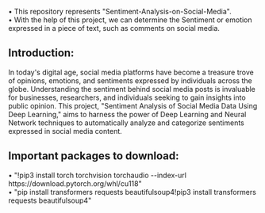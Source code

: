 •	This repository represents "Sentiment-Analysis-on-Social-Media".  
•	With the help of this project, we can determine the Sentiment or emotion expressed in a piece of text, such as comments on social media.  
  
<h2>Introduction:</h2>    

In today's digital age, social media platforms have become a treasure trove of opinions, emotions, and sentiments expressed by individuals across the globe. Understanding the sentiment behind social media posts is invaluable for businesses, researchers, and individuals seeking to gain insights into public opinion. This project, "Sentiment Analysis of Social Media Data Using Deep Learning," aims to harness the power of Deep Learning and Neural Network techniques to automatically analyze and categorize sentiments expressed in social media content.

<h2>Important packages to download:</h2>  
• "!pip3 install torch torchvision torchaudio --index-url https://download.pytorch.org/whl/cu118"<br>
• "pip install transformers requests beautifulsoup4!pip3 install transformers requests beautifulsoup4" 
